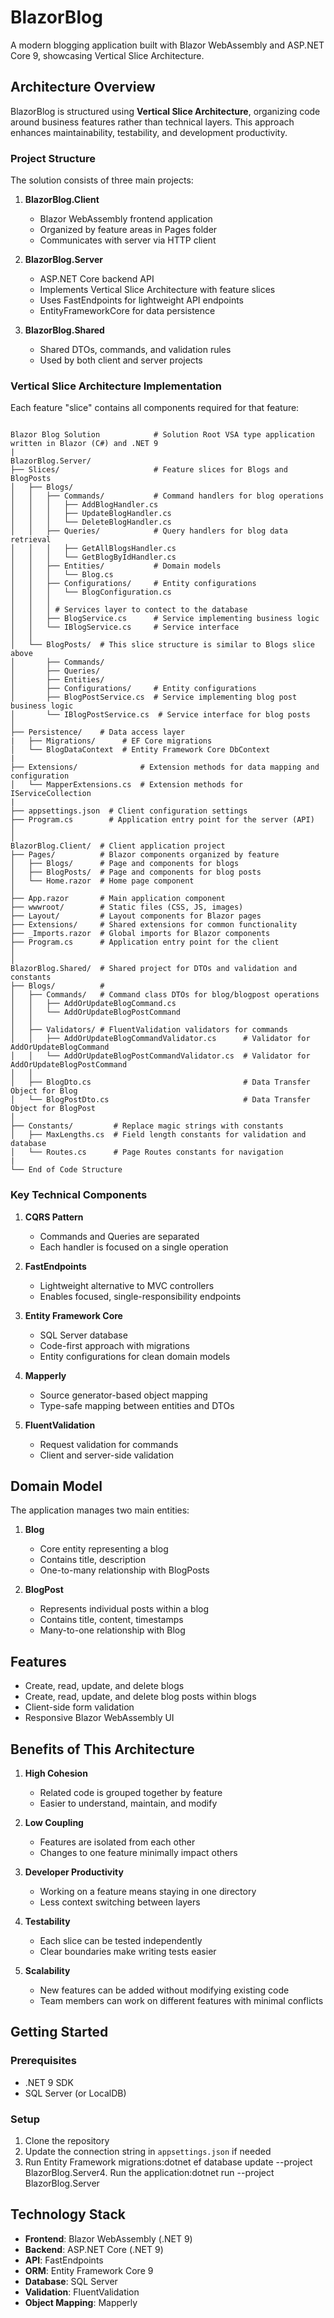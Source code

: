 ﻿# BlazorBlog

A modern blogging application built with Blazor WebAssembly and ASP.NET Core 9, showcasing Vertical Slice Architecture.

## Architecture Overview

BlazorBlog is structured using **Vertical Slice Architecture**, organizing code around business features rather than technical layers. This approach enhances maintainability, testability, and development productivity.

### Project Structure

The solution consists of three main projects:

1. **BlazorBlog.Client**
   - Blazor WebAssembly frontend application
   - Organized by feature areas in Pages folder
   - Communicates with server via HTTP client

2. **BlazorBlog.Server**
   - ASP.NET Core backend API
   - Implements Vertical Slice Architecture with feature slices
   - Uses FastEndpoints for lightweight API endpoints
   - EntityFrameworkCore for data persistence

3. **BlazorBlog.Shared**
   - Shared DTOs, commands, and validation rules
   - Used by both client and server projects

### Vertical Slice Architecture Implementation

Each feature "slice" contains all components required for that feature:
``` Structure View

Blazor Blog Solution            # Solution Root VSA type application written in Blazor (C#) and .NET 9
|
BlazorBlog.Server/
├── Slices/                     # Feature slices for Blogs and BlogPosts
│   ├── Blogs/
│   │   ├── Commands/           # Command handlers for blog operations
│   │   │   ├── AddBlogHandler.cs
│   │   │   ├── UpdateBlogHandler.cs
│   │   │   └── DeleteBlogHandler.cs
│   │   ├── Queries/            # Query handlers for blog data retrieval
│   │   │   ├── GetAllBlogsHandler.cs
│   │   │   └── GetBlogByIdHandler.cs
│   │   ├── Entities/           # Domain models
│   │   │   └── Blog.cs
│   │   ├── Configurations/     # Entity configurations
│   │   │   └── BlogConfiguration.cs
│   │   │
│   │   │ # Services layer to contect to the database
│   │   ├── BlogService.cs      # Service implementing business logic
│   │   └── IBlogService.cs     # Service interface
│   │
│   └── BlogPosts/  # This slice structure is similar to Blogs slice above
│       ├── Commands/
│       ├── Queries/
│       ├── Entities/
│       ├── Configurations/     # Entity configurations
│       ├── BlogPostService.cs  # Service implementing blog post business logic
│       └── IBlogPostService.cs  # Service interface for blog posts
│
├── Persistence/    # Data access layer
|   ├── Migrations/      # EF Core migrations
│   └── BlogDataContext  # Entity Framework Core DbContext
|
├── Extensions/				 # Extension methods for data mapping and configuration
│   └── MapperExtensions.cs  # Extension methods for IServiceCollection
|
├── appsettings.json  # Client configuration settings
├── Program.cs        # Application entry point for the server (API)
│
│
BlazorBlog.Client/  # Client application project
├── Pages/			# Blazor components organized by feature
│   ├── Blogs/      # Page and components for blogs
│   ├── BlogPosts/  # Page and components for blog posts
│   └── Home.razor  # Home page component
│ 
├── App.razor       # Main application component
├── wwwroot/        # Static files (CSS, JS, images)
├── Layout/			# Layout components for Blazor pages
├── Extensions/     # Shared extensions for common functionality
├── _Imports.razor  # Global imports for Blazor components
├── Program.cs      # Application entry point for the client
│
│
BlazorBlog.Shared/  # Shared project for DTOs and validation and constants
├── Blogs/          #
│   ├── Commands/   # Command class DTOs for blog/blogpost operations
│   │   ├── AddOrUpdateBlogCommand.cs 
│   │   └── AddOrUpdateBlogPostCommand
│   │
│   ├── Validators/ # FluentValidation validators for commands
│   │   ├── AddOrUpdateBlogCommandValidator.cs      # Validator for AddOrUpdateBlogCommand
│   │   └── AddOrUpdateBlogPostCommandValidator.cs  # Validator for AddOrUpdateBlogPostCommand
│   │
│   ├── BlogDto.cs                                  # Data Transfer Object for Blog
│   └── BlogPostDto.cs                              # Data Transfer Object for BlogPost
│
├── Constants/         # Replace magic strings with constants
│   ├── MaxLengths.cs  # Field length constants for validation and database
│   └── Routes.cs      # Page Routes constants for navigation
|
└── End of Code Structure

```
### Key Technical Components

1. **CQRS Pattern**
   - Commands and Queries are separated
   - Each handler is focused on a single operation

2. **FastEndpoints**
   - Lightweight alternative to MVC controllers
   - Enables focused, single-responsibility endpoints

3. **Entity Framework Core**
   - SQL Server database
   - Code-first approach with migrations
   - Entity configurations for clean domain models

4. **Mapperly**
   - Source generator-based object mapping
   - Type-safe mapping between entities and DTOs

5. **FluentValidation**
   - Request validation for commands
   - Client and server-side validation

## Domain Model

The application manages two main entities:

1. **Blog**
   - Core entity representing a blog
   - Contains title, description
   - One-to-many relationship with BlogPosts

2. **BlogPost**
   - Represents individual posts within a blog
   - Contains title, content, timestamps
   - Many-to-one relationship with Blog

## Features

- Create, read, update, and delete blogs
- Create, read, update, and delete blog posts within blogs
- Client-side form validation
- Responsive Blazor WebAssembly UI

## Benefits of This Architecture

1. **High Cohesion**
   - Related code is grouped together by feature
   - Easier to understand, maintain, and modify

2. **Low Coupling**
   - Features are isolated from each other
   - Changes to one feature minimally impact others

3. **Developer Productivity**
   - Working on a feature means staying in one directory
   - Less context switching between layers

4. **Testability**
   - Each slice can be tested independently
   - Clear boundaries make writing tests easier

5. **Scalability**
   - New features can be added without modifying existing code
   - Team members can work on different features with minimal conflicts

## Getting Started

### Prerequisites
- .NET 9 SDK
- SQL Server (or LocalDB)

### Setup
1. Clone the repository
2. Update the connection string in `appsettings.json` if needed
3. Run Entity Framework migrations:dotnet ef database update --project BlazorBlog.Server4. Run the application:dotnet run --project BlazorBlog.Server

## Technology Stack

- **Frontend**: Blazor WebAssembly (.NET 9)
- **Backend**: ASP.NET Core (.NET 9)
- **API**: FastEndpoints
- **ORM**: Entity Framework Core 9
- **Database**: SQL Server
- **Validation**: FluentValidation
- **Object Mapping**: Mapperly
